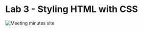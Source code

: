 # Lab 3 - Styling HTML with CSS
![Meeting minutes site](https://adahe8.github.io/sp25-cse110-lab3/)

